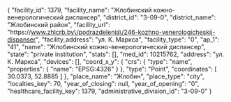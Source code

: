 {
    "facility_id": 1379,
    "facility_name": "Жлобинский кожно-венерологический диспансер",
    "district_id": "3-09-0",
    "district_name": "Жлобинский район",
    "facility_url": "https:\/\/www.zhlcrb.by\/podrazdelenia\/246-kozhno-venerologicheskij-dispanser",
    "facility_address": "ул. К. Маркса",
    "facility_type": "0",
    "ap_1": "41",
    "name": "Жлобинский кожно-венерологический диспансер",
    "state": "private institution",
    "stats": [],
    "med_id": 10215762,
    "address": "ул. К. Маркса",
    "devices": [],
    "coord_x_y": {
        "crs": {
            "type": "name",
            "properties": {
                "name": "EPSG:4326"
            }
        },
        "type": "Point",
        "coordinates": [
            30.0373,
            52.8885
        ]
    },
    "place_name": "Жлобин",
    "place_type": "city",
    "localties_key": 70,
    "year_of_closing": null,
    "year_of_opening": "0",
    "healthcare_facility_key": 1379,
    "administrative_division_id": "3-09-0"
}
